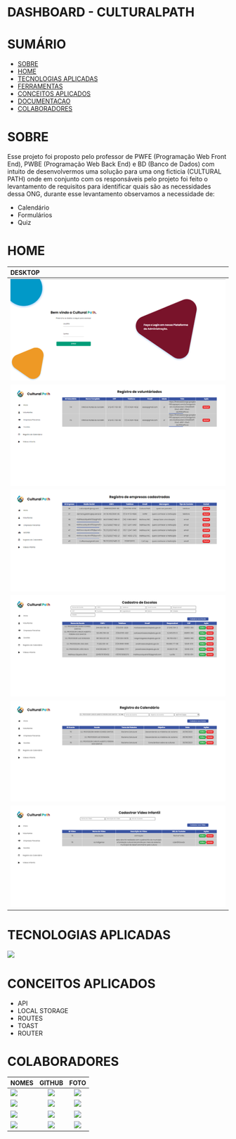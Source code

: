 # DASHBOARD - CULTURALPATH

<div>   
<h1>SUMÁRIO</h1>

- [SOBRE](#sobre)
- [HOME](#home)
- [TECNOLOGIAS APLICADAS](#tecnologias-aplicadas)
- [FERRAMENTAS](#ferramentas)
- [CONCEITOS APLICADOS](#conceitos-aplicados)
- [DOCUMENTACAO](#documentacao)
- [COLABORADORES](#colaboradores)

</div>

<h1>SOBRE</h1>

Esse projeto foi proposto pelo professor de PWFE (Programação Web Front End), PWBE (Programação Web Back End) e BD (Banco de Dados) com intuito de desenvolvermos uma solução para uma ong ficticia (CULTURAL PATH) onde em conjunto com os responsáveis pelo projeto foi feito o levantamento de requisitos para identificar quais são as necessidades dessa ONG, durante esse levantamento observamos a necessidade de: 

- Calendário
- Formulários
- Quiz

# HOME
|                      DESKTOP               |
| :----------------------------------------- | 
| <a href="#"><img heigth="400" src="./images/readme/login.png"/></a> |
| <a href="#"><img heigth="400" src="./images/readme/voluntario.png"/></a> |
| <a href="#"><img heigth="400" src="./images/readme/empresa.png"/></a> |
| <a href="#"><img heigth="400" src="./images/readme/escola.png"/></a> |
| <a href="#"><img heigth="400" src="./images/readme/calendario.png"/></a> |
| <a href="#"><img heigth="400" src="./images/readme/videos.png"/></a> |


   <h1>TECNOLOGIAS APLICADAS</h1>
       <a href="https://skillicons.dev">
      <img src="https://skillicons.dev/icons?i=vscode,github,git,js,html,css,route&theme=dark" />
    </a>
    
<h1>CONCEITOS APLICADOS</h1>   
<div>

- API
- LOCAL STORAGE
- ROUTES
- TOAST
- ROUTER



</div>
   <h1>COLABORADORES</h1>

| NOMES                                                                                                                                                                                      |                                                     GITHUB                                                      |                                       FOTO                                       |
| :----------------------------------------------------------------------------------------------------------------------------------------------------------------------------------------- | :-------------------------------------------------------------------------------------------------------------: | :------------------------------------------------------------------------------: |
| <a href="https://github.com/Ma7hs"><img src="https://img.shields.io/badge/DESENVOLVEDOR-MATHEUS%20SIQUEIRA%20-informational?style=for-the-badge&logo=appveyorlabelColor=FF00FF"></a>      | <a href="https://github.com/Ma7hs"><img src="https://skillicons.dev/icons?i=github&theme=dark"/></a> | <img src="https://avatars.githubusercontent.com/u/87048682?v=4" height="50"></a> |
| <a href="https://github.com/VINICIUSNUNES137"><img src="https://img.shields.io/badge/DESENVOLVEDOR-VINICIUS%20NUNES-informational?style=for-the-badge&logo=appveyorlabelColor=FF00FF"></a> | <a href="https://github.com/VINICIUSNUNES137"><img src="https://skillicons.dev/icons?i=github&theme=dark"/></a> | <img src="https://avatars.githubusercontent.com/u/90266473?v=4" height="50"></a> |
| <a href="https://github.com/Cotilen"><img src="https://img.shields.io/badge/DESENVOLVEDOR-CLEITON%20CRUZ-informational?style=for-the-badge&logo=appveyorlabelColor=FF00FF"></a>      | <a href="https://github.com/Cotilen"><img src="https://skillicons.dev/icons?i=github&theme=dark"/></a> | <img src="https://avatars.githubusercontent.com/u/109962577?v=4" height="50"></a> |
| <a href="https://github.com/Kaue-code30"><img src="https://img.shields.io/badge/DESENVOLVEDOR-KAUE%20LIMA%20-informational?style=for-the-badge&logo=appveyorlabelColor=FF00FF"></a>      | <a href="https://github.com/Kaue-code30"><img src="https://skillicons.dev/icons?i=github&theme=dark"/></a> | <img src="https://avatars.githubusercontent.com/u/109984995?v=4" height="50"></a> |

